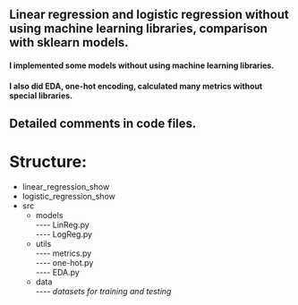 ## Linear regression and logistic regression without using machine learning libraries, comparison with sklearn models.  
#### I implemented some models without using machine learning libraries.  
#### I also did EDA, one-hot encoding, calculated many metrics without special libraries.
## Detailed comments in code files.
# Structure:  
- linear_regression_show  
- logistic_regression_show  
- src
  - models  
---- LinReg.py  
---- LogReg.py   
  - utils  
---- metrics.py  
---- one-hot.py  
---- EDA.py  
  - data  
---- *datasets for training and testing*
